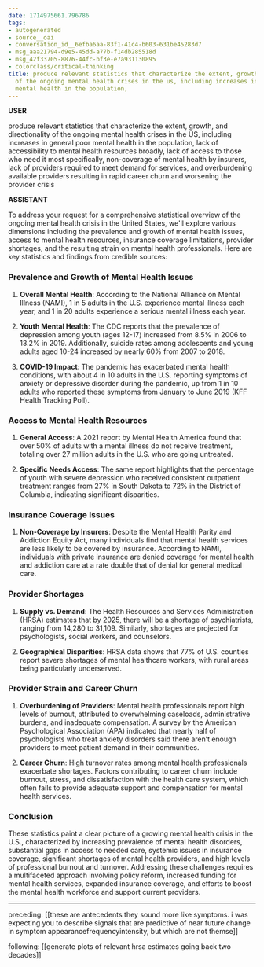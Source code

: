 ```yaml
---
date: 1714975661.796786
tags:
- autogenerated
- source__oai
- conversation_id__6efba6aa-83f1-41c4-b603-631be45283d7
- msg_aaa21794-d9e5-45dd-a77b-f14db285518d
- msg_42f33705-8876-44fc-bf3e-e7a931130895
- colorclass/critical-thinking
title: produce relevant statistics that characterize the extent, growth, and directionality
  of the ongoing mental health crises in the us, including increases in general poor
  mental health in the population,
---
```


**USER**

produce relevant statistics that characterize the extent, growth, and directionality of the ongoing mental health crises in the US, including increases in general poor mental health in the population, lack of accessibility to mental health resources broadly, lack of access to those who need it most specifically, non-coverage of mental health by insurers, lack of providers required to meet demand for services, and overburdening available providers resulting in rapid career churn and worsening the provider crisis


**ASSISTANT**

To address your request for a comprehensive statistical overview of the ongoing mental health crisis in the United States, we'll explore various dimensions including the prevalence and growth of mental health issues, access to mental health resources, insurance coverage limitations, provider shortages, and the resulting strain on mental health professionals. Here are key statistics and findings from credible sources:

### Prevalence and Growth of Mental Health Issues

1. **Overall Mental Health**: According to the National Alliance on Mental Illness (NAMI), 1 in 5 adults in the U.S. experience mental illness each year, and 1 in 20 adults experience a serious mental illness each year.

2. **Youth Mental Health**: The CDC reports that the prevalence of depression among youth (ages 12-17) increased from 8.5% in 2006 to 13.2% in 2019. Additionally, suicide rates among adolescents and young adults aged 10-24 increased by nearly 60% from 2007 to 2018.

3. **COVID-19 Impact**: The pandemic has exacerbated mental health conditions, with about 4 in 10 adults in the U.S. reporting symptoms of anxiety or depressive disorder during the pandemic, up from 1 in 10 adults who reported these symptoms from January to June 2019 (KFF Health Tracking Poll).

### Access to Mental Health Resources

1. **General Access**: A 2021 report by Mental Health America found that over 50% of adults with a mental illness do not receive treatment, totaling over 27 million adults in the U.S. who are going untreated.

2. **Specific Needs Access**: The same report highlights that the percentage of youth with severe depression who received consistent outpatient treatment ranges from 27% in South Dakota to 72% in the District of Columbia, indicating significant disparities.

### Insurance Coverage Issues

1. **Non-Coverage by Insurers**: Despite the Mental Health Parity and Addiction Equity Act, many individuals find that mental health services are less likely to be covered by insurance. According to NAMI, individuals with private insurance are denied coverage for mental health and addiction care at a rate double that of denial for general medical care.

### Provider Shortages

1. **Supply vs. Demand**: The Health Resources and Services Administration (HRSA) estimates that by 2025, there will be a shortage of psychiatrists, ranging from 14,280 to 31,109. Similarly, shortages are projected for psychologists, social workers, and counselors.

2. **Geographical Disparities**: HRSA data shows that 77% of U.S. counties report severe shortages of mental healthcare workers, with rural areas being particularly underserved.

### Provider Strain and Career Churn

1. **Overburdening of Providers**: Mental health professionals report high levels of burnout, attributed to overwhelming caseloads, administrative burdens, and inadequate compensation. A survey by the American Psychological Association (APA) indicated that nearly half of psychologists who treat anxiety disorders said there aren’t enough providers to meet patient demand in their communities.

2. **Career Churn**: High turnover rates among mental health professionals exacerbate shortages. Factors contributing to career churn include burnout, stress, and dissatisfaction with the health care system, which often fails to provide adequate support and compensation for mental health services.

### Conclusion

These statistics paint a clear picture of a growing mental health crisis in the U.S., characterized by increasing prevalence of mental health disorders, substantial gaps in access to needed care, systemic issues in insurance coverage, significant shortages of mental health providers, and high levels of professional burnout and turnover. Addressing these challenges requires a multifaceted approach involving policy reform, increased funding for mental health services, expanded insurance coverage, and efforts to boost the mental health workforce and support current providers.


---

preceding: [[these are antecedents they sound more like symptoms. i was expecting you to describe signals that are predictive of near future change in symptom appearancefrequencyintensity, but which are not themse]]  


following: [[generate plots of relevant hrsa estimates going back two decades]]